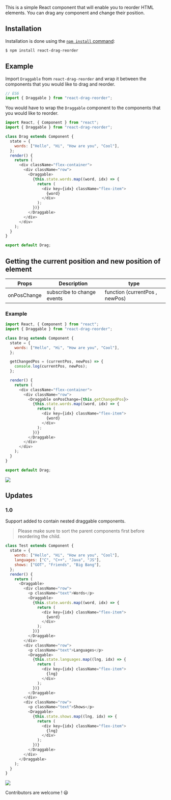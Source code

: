 This is a simple React component that will enable you to reorder HTML elements. You can drag any component and change their position.

## Installation

Installation is done using the
[`npm install` command](https://docs.npmjs.com/getting-started/installing-npm-packages-locally):

```bash
$ npm install react-drag-reorder
```

## Example

Import `Draggable` from `react-drag-reorder` and wrap it between the components that you would like to drag and reorder.

```js
// ES6
import { Draggable } from "react-drag-reorder";
```

You would have to wrap the `Draggable` component to the components that you would like to reorder.

```js
import React, { Component } from "react";
import { Draggable } from "react-drag-reorder";

class Drag extends Component {
  state = {
    words: ["Hello", "Hi", "How are you", "Cool"],
  };
  render() {
    return (
      <div className="flex-container">
        <div className="row">
          <Draggable>
            {this.state.words.map((word, idx) => {
              return (
                <div key={idx} className="flex-item">
                  {word}
                </div>
              );
            })}
          </Draggable>
        </div>
      </div>
    );
  }
}

export default Drag;
```

## Getting the current position and new position of element

| Props       | Description                | type                           |
| ----------- | -------------------------- | ------------------------------ |
| onPosChange | subscribe to change events | function (currentPos , newPos) |

### Example

```js
import React, { Component } from "react";
import { Draggable } from "react-drag-reorder";

class Drag extends Component {
  state = {
    words: ["Hello", "Hi", "How are you", "Cool"],
  };

  getChangedPos = (currentPos, newPos) => {
    console.log(currentPos, newPos);
  };

  render() {
    return (
      <div className="flex-container">
        <div className="row">
          <Draggable onPosChange={this.getChangedPos}>
            {this.state.words.map((word, idx) => {
              return (
                <div key={idx} className="flex-item">
                  {word}
                </div>
              );
            })}
          </Draggable>
        </div>
      </div>
    );
  }
}

export default Drag;
```

![](react-drag-reorder.gif)

## Updates

### 1.0

Support added to contain nested draggable components.

> Please make sure to sort the parent components first before reordering the child.

```js
class Test extends Component {
  state = {
    words: ["Hello", "Hi", "How are you", "Cool"],
    languages: ["C", "C++", "Java", "JS"],
    shows: ["GOT", "Friends", "Big Bang"],
  };
  render() {
    return (
      <Draggable>
        <div className="row">
          <p className="text">Words</p>
          <Draggable>
            {this.state.words.map((word, idx) => {
              return (
                <div key={idx} className="flex-item">
                  {word}
                </div>
              );
            })}
          </Draggable>
        </div>
        <div className="row">
          <p className="text">Languages</p>
          <Draggable>
            {this.state.languages.map((lng, idx) => {
              return (
                <div key={idx} className="flex-item">
                  {lng}
                </div>
              );
            })}
          </Draggable>
        </div>
        <div className="row">
          <p className="text">Shows</p>
          <Draggable>
            {this.state.shows.map((lng, idx) => {
              return (
                <div key={idx} className="flex-item">
                  {lng}
                </div>
              );
            })}
          </Draggable>
        </div>
      </Draggable>
    );
  }
}
```

![](nested-react-drag-reorder.gif)

Contributors are welcome ! :smiley:
